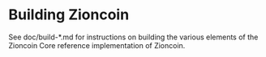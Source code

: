 Building Zioncoin
================

See doc/build-*.md for instructions on building the various
elements of the Zioncoin Core reference implementation of Zioncoin.
